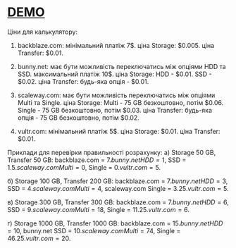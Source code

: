 # [DEMO](https://kristinarud.github.io/forkio-demo-html/)

Ціни для калькулятору:
1) backblaze.com:
мінімальний платіж 7$.
ціна Storage: $0.005.
ціна Transfer: $0.01.

2) bunny.net:
має бути можливість переключатись між опціями HDD та SSD.
максимальний платіж 10$.
ціна Storage:
HDD - $0.01.
SSD - $0.02.
ціна Transfer: будь-яка опція - $0.01.

3) scaleway.com:
має бути можливість переключатись між опціями Multi та Single.
ціна Storage:
Multi - 75 GB безкоштовно, потім $0.06.
Single - 75 GB безкоштовно, потім $0.03.
ціна Transfer: будь-яка опція - 75 GB безкоштовно, потім $0.02.

4) vultr.com:
мінімальний платіж 5$.
ціна Storage: $0.01.
ціна Transfer: $0.01.

Приклади для перевірки правильності розрахунку:
а) Storage 50 GB, Transfer 50 GB:
backblaze.com = 7$.
bunny.net HDD = 1$, SSD = 1.5$.
scaleway.com Multi = 0$, Single = 0$.
vultr.com = 5$.

б) Storage 100 GB, Transfer 200 GB:
backblaze.com = 7$.
bunny.net HDD = 3$, SSD = 4$.
scaleway.com Multi = 4$, scaleway.com Single = 3.25$.
vultr.com = 5$.

в) Storage 300 GB, Transfer 300 GB:
backblaze.com = 7$.
bunny.net HDD = 6$, SSD = 9$.
scaleway.com Multi = 18$, Single = 11.25$.
vultr.com = 6$.

г) Storage 1000 GB, Transfer 1000 GB:
backblaze.com = 15$.
bunny.net HDD = 10$, bunny.net SSD = 10$.
scaleway.com Multi = 74$, Single = 46.25$.
vultr.com = 20$.
